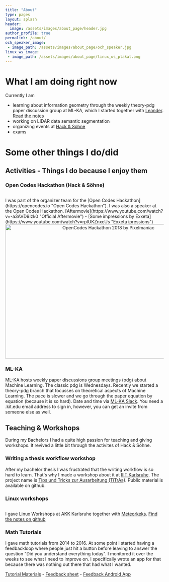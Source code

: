 ```yaml
---
title: "About"
type: pages
layout: splash
header:
  image: /assets/images/about_page/header.jpg
author_profile: true
permalink: /about/
och_speaker_image:
 - image_path: /assets/images/about_page/och_speaker.jpg
linux_ws_image:
 - image_path: /assets/images/about_page/linux_ws_plakat.png
---
```



# What I am doing right now

Currently I am 
* learning about information geometry through the weekly theory-pdg paper discussion group at ML-KA, which I started together with [Leander](https://github.com/LeanderK "Leander on github"). [Read the notes](https://github.com/ML-KA/PDG-Theory "Theory-PDG")
* working on LIDAR data semantic segmentation
* organizing events at [Hack & Söhne](https://hackundsoehne.de "Hack & Söhne")
* exams

# Some other things I do/did

## Activities - Things I do because I enjoy them

### Open Codes Hackathon (Hack & Söhne)

<figure style="width: 640px" class="align-center">
  <img src="{{ site.url }}{{ site.baseurl }}/assets/images/about_page/och_speaker.jpg" alt="">
  <figcaption></figcaption>
</figure> 
I was part of the organizer team for the [Open Codes Hackathon](https://opencodes.io "Open Codes Hackathon"). I was also a speaker at the Open Codes Hackathon.
[Aftermovie](https://www.youtube.com/watch?v=-a3AVD9Izk0 "Official Aftermovie") - [Some impressions by Exxeta](https://www.youtube.com/watch?v=rplUKZnxcUs "Exxeta ipressions")

<center>
<a data-flickr-embed="true" data-header="true"  href="https://www.flickr.com/photos/hackundsoehne/albums/72157692350508402" title="OpenCodes Hackathon 2018 by Pixelmaniac"><img src="https://farm1.staticflickr.com/866/26478288837_518181da72_z.jpg" width="640" height="427" alt="OpenCodes Hackathon 2018 by Pixelmaniac"></a><script async src="//embedr.flickr.com/assets/client-code.js" charset="utf-8"></script>
</center>

### ML-KA

[ML-KA](ml-ka.de "Link to ML-KA") hosts weekly paper discussions group meetings (pdg) about Machine Learning. The classic pdg is Wednesdays.
Recently we started a theory-pdg branch that focusses on theoretical aspects of Machine Learning. The pace is slower and we go through the paper equation by equation (because it is so hard). Date and time via [ML-KA Slack](https://ml-ka.slack.com/ "Link to ML-KA slack channel"). You need a .kit.edu email address to sign in, however, you can get an invite from someone else as well.



## Teaching & Workshops

During my Bachelors I had a quite high passion for teaching and giving workshops. It revived a little bit through the activites of Hack & Söhne.

### Writing a thesis workflow workshop

After my bachelor thesis I was frustrated that the writing workflow is so hard to learn. That's why I made a workshop about it at [IIIT Karlsruhe](https://www.iiit.kit.edu/ "IIIT Karlsruhe"). The project name is [Tips und Tricks zur Ausarbeitung (TiTrAa)](https://github.com/theRealSuperMario/titraa_public/blob/master/MARKDOWN/index.markdown "Github Repository"). Public material is available on github.

### Linux workshops

<figure style="width: 640px" class="align-center">
  <img src="{{ site.url }}{{ site.baseurl }}/assets/images/about_page/linux_ws_plakat.png" alt="">
  <figcaption></figcaption>
</figure> 

I gave Linux Workshops at AKK Karlsruhe together with [Meteorkeks](https://github.com/Meteorkeks "Meteorkeks on github").
[Find the notes on github](https://github.com/theRealSuperMario/LinuxWorkshop "See github repository")

### Math Tutorials

I gave math tutorials from 2014 to 2016. At some point I started having a feedbackloop where people just hit a button before leaving to answer the question "Did you understand everything today". I monitored it over the weeks to see what I need to improve on. I specifically wrote an app for that because there was nothing out there that had what I wanted.

[Tutorial Materials](https://drive.google.com/open?id=1LcAFE-3iVHELOJu47NUSxY47tpUr5W73 "Google Drive Link") - [Feedback sheet](https://docs.google.com/spreadsheets/d/1-JLKoVDf-24EPVDPDf5DuRrO5gRjZ_QOkDY6Nt0ajj0/edit?usp=sharing "The Feedback Box results") - [Feedback Android App](https://github.com/theRealSuperMario/AndroidFeedbackbox/releases/tag/0.1 "FeedbackBox App")


